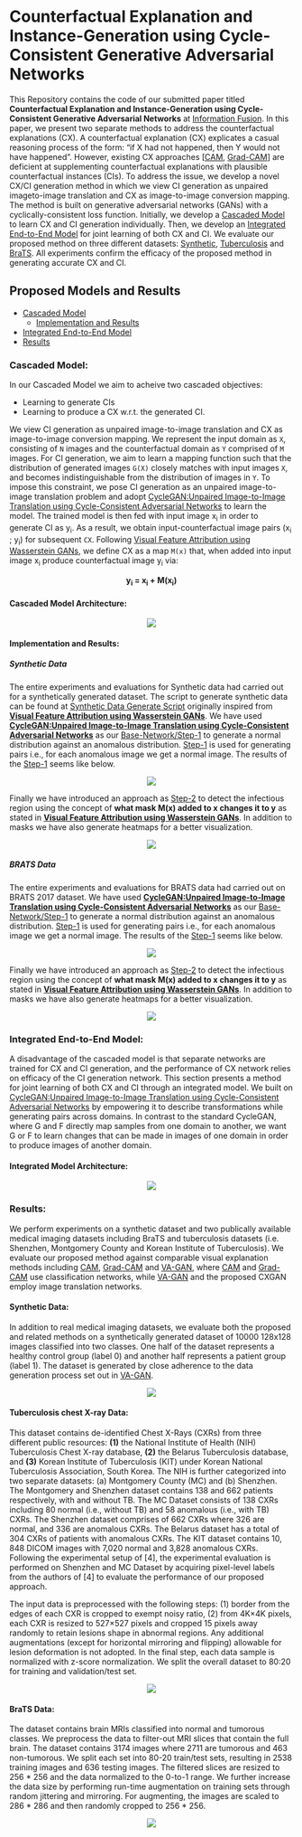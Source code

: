 # Counterfactual Explanation and Instance-Generation using Cycle-Consistent Generative Adversarial Networks
This Repository contains the code of our submitted paper titled **Counterfactual Explanation and Instance-Generation using Cycle-Consistent Generative Adversarial Networks** at [Information Fusion](https://www.sciencedirect.com/journal/information-fusion). In this paper, we present two separate methods to address the counterfactual explanations (CX). A counterfactual explanation (CX) explicates a casual reasoning process of the form: “if X had not happened, then Y would not have happened”. However, existing CX approaches [[CAM](https://arxiv.org/abs/1512.04150), [Grad-CAM](https://arxiv.org/abs/1610.02391)] are deficient at supplementing counterfactual explanations with plausible counterfactual instances (CIs). To address the issue, we develop a novel CX/CI generation method in which we view CI generation as unpaired imageto-image translation and CX as image-to-image conversion mapping. The method is built on generative adversarial networks (GANs) with a cyclically-consistent loss function. Initially, we develop a [Cascaded Model](#cascaded-model) to learn CX and CI generation individually. Then, we develop an [Integrated End-to-End Model](##integrated-end-to-end-model) for joint learning of both CX and CI. We evaluate our proposed method on three different datasets: [Synthetic](#synthetic-data), [Tuberculosis](#Tuberculosis-chest-x-ray-data) and [BraTS](#brats-data). All experiments confirm the efficacy of the proposed method in generating accurate CX and CI.

## Proposed Models and Results
  + [Cascaded Model](#cascaded-model)
      + [Implementation and Results](#implementation-and-results)
  + [Integrated End-to-End Model](#integrated-end-to-end-model)
  + [Results](#results)
  
### Cascaded Model:
In our Cascaded Model we aim to acheive two cascaded objectives:
  +  Learning to generate CIs
  +  Learning to produce a CX w.r.t. the generated CI.
  
We view CI generation as unpaired image-to-image translation and CX as image-to-image conversion mapping. We represent the input domain as `X`, consisting of `N` images and the counterfactual domain as `Y` comprised of `M` images. For CI generation, we aim to learn a mapping function such that the distribution of generated images `G(X)` closely matches with input images `X`, and becomes indistinguishable from the distribution of images in `Y`. To impose this constraint, we pose CI generation as an unpaired image-to-image translation problem and adopt [CycleGAN:Unpaired Image-to-Image Translation using Cycle-Consistent Adversarial Networks](https://arxiv.org/abs/1703.10593) to learn the model. The trained model is then fed with input image x<sub>i</sub> in order to generate CI as y<sub>i</sub>. As a result, we obtain input-counterfactual image pairs (x<sub>i</sub> ; y<sub>i</sub>) for subsequent `CX`. Following [Visual Feature Attribution using Wasserstein GANs](https://arxiv.org/abs/1711.08998), we define CX as a map `M(x)` that, when added into input image x<sub>i</sub> produce counterfactual image y<sub>i</sub> via:
<p align="center">
  <b> y<sub>i</sub> = x<sub>i</sub> + M(x<sub>i</sub>) </b>
</p>

#### Cascaded Model Architecture:

<p align="center">
    <img src="https://github.com/zeeshannisar/CX_GAN/blob/master/ReadMe%20Images/cascaded%20model.png" >
</p>

#### Implementation and Results:

##### Synthetic Data
The entire experiments and evaluations for Synthetic data had carried out for a synthetically generated dataset. The script to generate synthetic data can be found at [Synthetic Data Generate Script](https://github.com/zeeshannisar/Research-Paper-Contribution/blob/master/Cascaded%20Model/Synthetic%20Data/implementation/Script%20to%20Prepare%20Synthetic%20Data.ipynb) originally 
inspired from [**Visual Feature Attribution using Wasserstein GANs**](https://arxiv.org/abs/1711.08998). We have used [**CycleGAN:Unpaired Image-to-Image Translation using Cycle-Consistent Adversarial Networks**](https://arxiv.org/abs/1703.10593) as our [Base-Network/Step-1](https://github.com/zeeshannisar/Research-Paper-Contribution/blob/master/Cascaded%20Model/Synthetic%20Data/implementation/Step%201-Generate%20Normal%20Distribution%20from%20Infected%20Distribution%20with%20CycleGANs.ipynb) to generate a normal distribution against an anomalous distribution. [Step-1](https://github.com/zeeshannisar/Research-Paper-Contribution/blob/master/Cascaded%20Model/Synthetic%20Data/implementation/Step%201-Generate%20Normal%20Distribution%20from%20Infected%20Distribution%20with%20CycleGANs.ipynb) is used for generating pairs i.e., for each anomalous image we get a normal image. The results of the [Step-1](https://github.com/zeeshannisar/Research-Paper-Contribution/blob/master/Cascaded%20Model/Synthetic%20Data/implementation/Step%201-Generate%20Normal%20Distribution%20from%20Infected%20Distribution%20with%20CycleGANs.ipynb) seems like below.

<p align="center">
    <img src="https://github.com/zeeshannisar/Research-Paper-Contribution/blob/master/Cascaded%20Model/Synthetic%20Data/outputs/Step%201.png" >
</p>

Finally we have introduced an approach as [Step-2](https://github.com/zeeshannisar/Research-Paper-Contribution/blob/master/Cascaded%20Model/Synthetic%20Data/implementation/Step%202-Proposed%20approach%20to%20detect%20infectious%20Regions.ipynb) to detect the infectious region using the concept of **what mask M(x) added to x changes it to y** as stated in [**Visual Feature Attribution using Wasserstein GANs**](https://arxiv.org/abs/1711.08998). In addition to masks we have also generate heatmaps for a better visualization.

<p align="center">
    <img src="https://github.com/zeeshannisar/Research-Paper-Contribution/blob/master/Cascaded%20Model/Synthetic%20Data/outputs/Step%202.png" >
</p>

##### BRATS Data

The entire experiments and evaluations for BRATS data had carried out on BRATS 2017 dataset. We have used
[**CycleGAN:Unpaired Image-to-Image Translation using Cycle-Consistent Adversarial Networks**](https://arxiv.org/abs/1703.10593) as our
[Base-Network/Step-1](https://github.com/zeeshannisar/Research-Paper-Contribution/blob/master/Cascaded%20Model/BRATS%20Data/implementation/Step%201-Generate%20Normal%20Distribution%20from%20Infected%20Distribution%20with%20CycleGANs.ipynb) to generate a normal distribution against an anomalous distribution. [Step-1](https://github.com/zeeshannisar/Research-Paper-Contribution/blob/master/Cascaded%20Model/BRATS%20Data/implementation/Step%201-Generate%20Normal%20Distribution%20from%20Infected%20Distribution%20with%20CycleGANs.ipynb) is used for generating pairs i.e., for each anomalous image we get a normal image. The results of the [Step-1](https://github.com/zeeshannisar/Research-Paper-Contribution/blob/master/Cascaded%20Model/BRATS%20Data/implementation/Step%201-Generate%20Normal%20Distribution%20from%20Infected%20Distribution%20with%20CycleGANs.ipynb) seems like below.

<p align="center">
    <img src="https://github.com/zeeshannisar/Reseacrh-Paper-Contribution/blob/master/Cascaded%20Model/BRATS%20Data/outputs/output-step%231.png" >
</p>

Finally we have introduced an approach as [Step-2](https://github.com/zeeshannisar/Research-Paper-Contribution/blob/master/Cascaded%20Model/BRATS%20Data/implementation/Step%202-Proposed%20approach%20to%20detect%20infectious%20Regions.ipynb) to detect the infectious region using the concept of **what mask M(x) added to x changes it to y** as stated in [**Visual Feature Attribution using Wasserstein GANs**](https://arxiv.org/abs/1711.08998). In addition to masks we have also generate heatmaps for a better visualization.

<p align="center">
    <img src="https://github.com/zeeshannisar/Reseacrh-Paper-Contribution/blob/master/Cascaded%20Model/BRATS%20Data/outputs/output-step%232.png" >
</p>

### Integrated End-to-End Model:
A disadvantage of the cascaded model is that separate networks are trained for CX and CI generation, and the performance of CX network relies on efficacy of the CI generation network. This section presents a method for joint learning of both CX and CI through an integrated model. We built on [CycleGAN:Unpaired Image-to-Image Translation using Cycle-Consistent Adversarial Networks](https://arxiv.org/abs/1703.10593) by empowering it to describe transformations while generating pairs across domains. In contrast to the standard CycleGAN, where G and F directly map samples from one domain to another, we want G or F to learn changes that can be made in images of one domain in order to produce images of another domain.

#### Integrated Model Architecture:

<p align="center">
    <img src="https://github.com/zeeshannisar/CX_GAN/blob/master/ReadMe%20Images/integrated%20model.png" >
</p>
  
### Results:
We perform experiments on a synthetic dataset and two publically available medical imaging datasets including BraTS and tuberculosis datasets (i.e. Shenzhen, Montgomery County and Korean Institute of Tuberculosis). We evaluate our proposed method against comparable visual explanation methods including [CAM](https://arxiv.org/abs/1512.04150), [Grad-CAM](https://arxiv.org/abs/1610.02391) and [VA-GAN](https://arxiv.org/abs/1711.08998), where [CAM](https://arxiv.org/abs/1512.04150) and [Grad-CAM](https://arxiv.org/abs/1610.02391) use classification networks, while [VA-GAN](https://arxiv.org/abs/1711.08998) and the proposed CXGAN employ image translation networks.

#### Synthetic Data:
In addition to real medical imaging datasets, we evaluate both the proposed and related methods on a synthetically generated dataset of 10000 128x128 images classified into two classes. One half of the dataset represents a healthy control group (label 0) and another half represents a patient group (label 1). The dataset is generated by close adherence to the data generation process set out in [VA-GAN](https://arxiv.org/abs/1711.08998).
<p align="center">
    <img src="https://github.com/zeeshannisar/CX_GAN/blob/master/ReadMe%20Images/synthetic.png" >
</p>

#### Tuberculosis chest X-ray Data:
This dataset contains de-identified Chest X-Rays (CXRs) from three different public resources: **(1)** the National Institute of Health (NIH) Tuberculosis Chest X-ray database, **(2)** the Belarus Tuberculosis database, and **(3)** Korean Institute of Tuberculosis (KIT) under Korean National Tuberculosis Association, South Korea. The NIH is further categorized into two separate datasets: (a) Montgomery County (MC) and (b) Shenzhen. The Montgomery and Shenzhen dataset contains 138 and 662 patients respectively, with and without TB. The MC Dataset consists of 138 CXRs including 80 normal (i.e., without TB) and 58 anomalous (i.e., with TB) CXRs. The Shenzhen dataset comprises of 662 CXRs where 326 are normal, and 336 are anomalous CXRs. The Belarus dataset has a total of 304 CXRs of patients with anomalous CXRs. The KIT dataset contains 10, 848 DICOM images with 7,020 normal and 3,828 anomalous CXRs.  Following the experimental setup of [4], the experimental evaluation is performed on Shenzhen and MC Dataset by acquiring pixel-level labels from the authors of [4] to evaluate the performance of our proposed approach.

The input data is preprocessed with the following steps: (1) border from the edges of each CXR is cropped to exempt noisy ratio, (2) from 4K×4K pixels, each CXR is resized to 527×527 pixels and cropped 15 pixels away randomly to retain lesions shape in abnormal regions. Any additional augmentations (except for horizontal mirroring and flipping) allowable for lesion deformation is not adopted. In the final step, each data sample is normalized with z-score normalization. We split the overall dataset to 80:20 for training and validation/test set.
<p align="center">
    <img src="https://github.com/zeeshannisar/CX_GAN/blob/master/ReadMe%20Images/TB.png" >
</p>

#### BraTS Data:
The dataset contains brain MRIs classified into normal and tumorous classes. We preprocess the data to filter-out MRI slices that contain the full brain. The dataset contains 3174 images where 2711 are tumorous and 463 non-tumorous. We split each set into 80-20 train/test sets, resulting in 2538 training images and 636 testing images. The filtered slices are resized to 256 * 256 and the
data normalized to the 0-to-1 range. We further increase the data size by performing run-time augmentation on training
sets through random jittering and mirroring. For augmenting, the images are scaled to 286 * 286 and then randomly
cropped to 256 * 256.
<p align="center">
    <img src="https://github.com/zeeshannisar/CX_GAN/blob/master/ReadMe%20Images/BRATS.png" >
</p>



